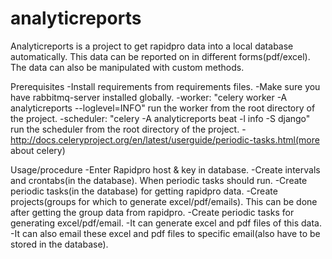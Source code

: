 # analyticreports
Analyticreports is a project to get rapidpro data into a local database automatically. This data can be reported on in different forms(pdf/excel).
The data can also be manipulated with custom methods.

Prerequisites
-Install requirements from requirements files.
-Make sure you have rabbitmq-server installed globally.
  -worker: "celery worker -A analyticreports --loglevel=INFO" run the worker from the root directory of the project.
  -scheduler: "celery -A analyticreports beat -l info -S django" run the scheduler from the root directory of the project.
  -http://docs.celeryproject.org/en/latest/userguide/periodic-tasks.html(more about celery)
  
Usage/procedure
-Enter Rapidpro host & key in database.
-Create intervals and crontabs(in the database). When periodic tasks should run.
-Create periodic tasks(in the database) for getting rapidpro data.
-Create projects(groups for which to generate excel/pdf/emails). This can be done after getting the group data from rapidpro.
-Create periodic tasks for generating excel/pdf/email.
-It can generate excel and pdf files of this data.
-It can also email these excel and pdf files to specific email(also have to be stored in the database).

